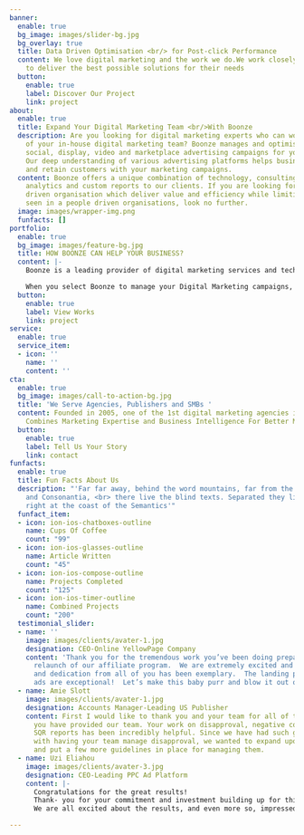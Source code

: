 ```yaml
---
banner:
  enable: true
  bg_image: images/slider-bg.jpg
  bg_overlay: true
  title: Data Driven Optimisation <br/> for Post-click Performance
  content: We love digital marketing and the work we do.We work closely with our clients
    to deliver the best possible solutions for their needs
  button:
    enable: true
    label: Discover Our Project
    link: project
about:
  enable: true
  title: Expand Your Digital Marketing Team <br/>With Boonze
  description: Are you looking for digital marketing experts who can work as an extension
    of your in-house digital marketing team? Boonze manages and optimises search,
    social, display, video and marketplace advertising campaigns for your business.
    Our deep understanding of various advertising platforms helps businesses to acquire
    and retain customers with your marketing campaigns.
  content: Boonze offers a unique combination of technology, consulting, research,
    analytics and custom reports to our clients. If you are looking for a process
    driven organisation which deliver value and efficiency while limiting the variability
    seen in a people driven organisations, look no further.​
  image: images/wrapper-img.png
  funfacts: []
portfolio:
  enable: true
  bg_image: images/feature-bg.jpg
  title: HOW BOONZE CAN HELP YOUR BUSINESS?
  content: |-
    Boonze is a leading provider of digital marketing services and technologies to clients who demand accountability, efficiency and predictability from their marketing campaigns.

    When you select Boonze to manage your Digital Marketing campaigns, your company will benefit from a highly qualified analytical team that offers a comprehensive digital marketing promotion strategy producing highly qualified leads, reducing new customer acquisition costs, and ensuring the highest possible return on investment (ROI).
  button:
    enable: true
    label: View Works
    link: project
service:
  enable: true
  service_item:
  - icon: ''
    name: ''
    content: ''
cta:
  enable: true
  bg_image: images/call-to-action-bg.jpg
  title: 'We Serve Agencies, Publishers and SMBs '
  content: Founded in 2005, one of the 1st digital marketing agencies in India. Boonze
    Combines Marketing Expertise and Business Intelligence For Better Marketing ROI.
  button:
    enable: true
    label: Tell Us Your Story
    link: contact
funfacts:
  enable: true
  title: Fun Facts About Us
  description: "'Far far away, behind the word mountains, far from the countries Vokalia
    and Consonantia, <br> there live the blind texts. Separated they live in Bookmarksgrove
    right at the coast of the Semantics'"
  funfact_item:
  - icon: ion-ios-chatboxes-outline
    name: Cups Of Coffee
    count: "99"
  - icon: ion-ios-glasses-outline
    name: Article Written
    count: "45"
  - icon: ion-ios-compose-outline
    name: Projects Completed
    count: "125"
  - icon: ion-ios-timer-outline
    name: Combined Projects
    count: "200"
  testimonial_slider:
  - name: ''
    image: images/clients/avater-1.jpg
    designation: CEO-Online YellowPage Company
    content: 'Thank you for the tremendous work you’ve been doing preparing for the
      relaunch of our affiliate program.  We are extremely excited and the effort
      and dedication from all of you has been exemplary.  The landing pages and image
      ads are exceptional!  Let’s make this baby purr and blow it out of the water.  '
  - name: Amie Slott
    image: images/clients/avater-1.jpg
    designation: Accounts Manager-Leading US Publisher
    content: First I would like to thank you and your team for all of the support
      you have provided our team. Your work on disapproval, negative conflicts and
      SQR reports has been incredibly helpful. Since we have had such great success
      with having your team manage disapproval, we wanted to expand upon that process
      and put a few more guidelines in place for managing them.
  - name: Uzi Eliahou
    image: images/clients/avater-3.jpg
    designation: CEO-Leading PPC Ad Platform
    content: |-
      Congratulations for the great results!
      Thank- you for your commitment and investment building up for this success.
      We are all excited about the results, and even more so, impressed with all of you who contributed.

---
```

